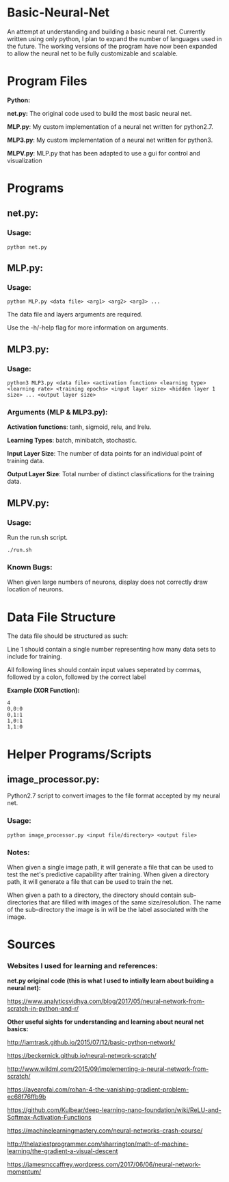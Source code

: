 # Basic-Neural-Net
An attempt at understanding and building a basic neural net. Currently written using only python, I plan to expand the number of languages used in the future. The working versions of the program have now been expanded to allow the neural net to be fully customizable and scalable.

# Program Files
**Python:**

**net.py:** The original code used to build the most basic neural net.

**MLP.py**: My custom implementation of a neural net written for python2.7.

**MLP3.py**: My custom implementation of a neural net written for python3.

**MLPV.py**: MLP.py that has been adapted to use a gui for control and visualization

# Programs
## net.py:
### Usage:
	python net.py

## MLP.py:
### Usage:
	python MLP.py <data file> <arg1> <arg2> <arg3> ...
The data file and layers arguments are required.

Use the -h/-help flag for more information on arguments.	

## MLP3.py:
### Usage:
	python3 MLP3.py <data file> <activation function> <learning type> <learning rate> <training epochs> <input layer size> <hidden layer 1 size> ... <output layer size>

### Arguments (MLP & MLP3.py):
**Activation functions**: tanh, sigmoid, relu, and lrelu.

**Learning Types**: batch, minibatch, stochastic.

**Input Layer Size**: The number of data points for an individual point of training data.

**Output Layer Size**: Total number of distinct classifications for the training data.

## MLPV.py:
### Usage:
Run the run.sh script.
	
	./run.sh

### Known Bugs:

When given large numbers of neurons, display does not correctly draw location of neurons.

# Data File Structure
The data file should be structured as such:

Line 1 should contain a single number representing how many data sets to include for training.

All following lines should contain input values seperated by commas, followed by a colon, followed by the correct label

**Example (XOR Function):**
	
	4
	0,0:0
	0,1:1
	1,0:1
	1,1:0

# Helper Programs/Scripts
## image_processor.py:
Python2.7 script to convert images to the file format accepted by my neural net.

### Usage:
	python image_processor.py <input file/directory> <output file>

### Notes:
When given a single image path, it will generate a file that can be used to test the net's predictive capability after training. When given a directory path, it will generate a file that can be used to train the net.

When given a path to a directory, the directory should contain sub-directories that are filled with images of the same size/resolution. The name of the sub-directory the image is in will be the label associated with the image.

# Sources
### Websites I used for learning and references:
**net.py original code (this is what I used to intially learn about building a neural net):**

https://www.analyticsvidhya.com/blog/2017/05/neural-network-from-scratch-in-python-and-r/

**Other useful sights for understanding and learning about neural net basics:**

http://iamtrask.github.io/2015/07/12/basic-python-network/

https://beckernick.github.io/neural-network-scratch/

http://www.wildml.com/2015/09/implementing-a-neural-network-from-scratch/

https://ayearofai.com/rohan-4-the-vanishing-gradient-problem-ec68f76ffb9b

https://github.com/Kulbear/deep-learning-nano-foundation/wiki/ReLU-and-Softmax-Activation-Functions

https://machinelearningmastery.com/neural-networks-crash-course/

http://thelaziestprogrammer.com/sharrington/math-of-machine-learning/the-gradient-a-visual-descent

https://jamesmccaffrey.wordpress.com/2017/06/06/neural-network-momentum/
